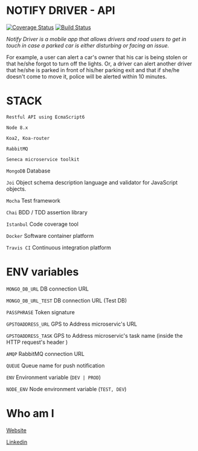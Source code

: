
# NOTIFY DRIVER - API
[![Coverage Status](https://coveralls.io/repos/github/fkanout/NotifyDrive-API/badge.svg?branch=master)](https://coveralls.io/github/fkanout/NotifyDrive-API?branch=master)
[![Build Status](https://travis-ci.org/fkanout/NotifyDrive-API.svg?branch=master)](https://travis-ci.org/fkanout/NotifyDrive-API)

*Notify Driver is a mobile app that allows drivers and road users to get in touch in case a parked car is either disturbing or facing an issue.*

For example, a user can alert a car's owner that his car is being stolen or that he/she forgot to turn off the lights. Or, a driver can alert another driver that he/she is parked in front of his/her parking exit and that if she/he doesn't come to move it, police will be alerted within 10 minutes.


# STACK 

`Restful API using EcmaScript6`

`Node 8.x` 

`Koa2, Koa-router`

`RabbitMQ`

`Seneca microservice toolkit`

`MongoDB` Database

`Joi` Object schema description language and validator for JavaScript objects.

`Mocha` Test framework

`Chai` BDD / TDD assertion library

`Istanbul` Code coverage tool

`Docker` Software container platform

`Travis CI` Continuous integration platform

# ENV variables

`MONGO_DB_URL` DB connection URL

`MONGO_DB_URL_TEST` DB connection URL (Test DB)

`PASSPHRASE` Token signature

`GPSTOADDRESS_URL` GPS to Address microservic's URL

`GPSTOADDRESS_TASK` GPS to Address microservic's task name (inside the HTTP request's header )

`AMQP` RabbitMQ connection URL

`QUEUE` Queue name for push notification

`ENV` Environment variable (`DEV | PROD`)

`NODE_ENV` Node environment variable (`TEST, DEV`)


# Who am I

[Website](https://www.kanout.com)

[Linkedin](https://www.linkedin.com/in/faisalkanout/)
